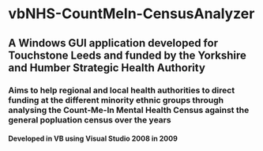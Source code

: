 # vbNHS-CountMeIn-CensusAnalyzer
## A Windows GUI application developed for Touchstone Leeds and funded by the Yorkshire and Humber Strategic Health Authority
### Aims to help regional and local health authorities to direct funding at the different minority ethnic groups through analysing the Count-Me-In Mental Health Census against the general popluation census over the years
#### Developed in VB using Visual Studio 2008 in 2009
